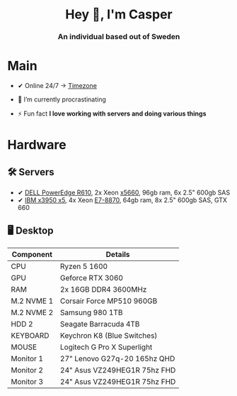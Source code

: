 
<h1 align="center">Hey 👋, I'm Casper</h1>
<h3 align="center">An individual based out of Sweden</h3>

# Main

- ✔ Online 24/7 &rarr; [Timezone](https://time.is/Stockholm)

- 🔭 I’m currently procrastinating
 
- ⚡ Fun fact **I love working with servers and doing various things**

# Hardware

## 🛠 Servers
- ✔ [DELL PowerEdge R610](https://i.dell.com/sites/csdocuments/Shared-Content_data-Sheets_Documents/en/R610-SpecSheet.pdf), 2x Xeon [x5660](https://ark.intel.com/content/www/us/en/ark/products/47921/intel-xeon-processor-x5660-12m-cache-2-80-ghz-6-40-gts-intel-qpi.html), 96gb ram, 6x 2.5" 600gb SAS
- ✔ [IBM x3950 x5](), 4x Xeon [E7-8870](https://www.intel.com/content/www/us/en/products/sku/53580/intel-xeon-processor-e78870-30m-cache-2-40-ghz-6-40-gts-intel-qpi/specifications.html), 64gb ram, 8x 2.5" 600gb SAS, GTX 660

## 🖥 Desktop
| Component        | Details                                         |
|------------|-------------------------------------------------------|
| CPU        | Ryzen 5 1600                                          |
| GPU        | Geforce RTX 3060                                      |
| RAM        | 2x 16GB DDR4 3600MHz                                  |
| M.2 NVME 1 | Corsair Force MP510 960GB                             |
| M.2 NVME 2 | Samsung 980 1TB                                       |
| HDD 2      | Seagate Barracuda 4TB                                 |
| KEYBOARD   | Keychron K8 (Blue Switches)                           |
| MOUSE      | Logitech G Pro X Superlight                           |
| Monitor 1  | 27" Lenovo G27q-20 165hz QHD                          |
| Monitor 2  | 24" Asus VZ249HEG1R 75hz FHD                          |
| Monitor 3  | 24" Asus VZ249HEG1R 75hz FHD                          |

